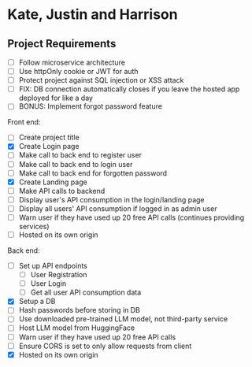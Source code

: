 # Kate, Justin and Harrison

## Project Requirements

- [ ] Follow microservice architecture
- [ ] Use httpOnly cookie or JWT for auth
- [ ] Protect project against SQL injection or XSS attack
- [ ] FIX: DB connection automatically closes if you leave the hosted app deployed for like a day
- [ ] BONUS: Implement forgot password feature

Front end:
- [ ] Create project title
- [X] Create Login page
- [ ] Make call to back end to register user
- [ ] Make call to back end to login user
- [ ] Make call to back end for forgotten password
- [X] Create Landing page
- [ ] Make API calls to backend
- [ ] Display user's API consumption in the login/landing page
- [ ] Display all users' API consumption if logged in as admin user
- [ ] Warn user if they have used up 20 free API calls (continues providing services)
- [ ] Hosted on its own origin

Back end:
- [ ] Set up API endpoints
  - [ ] User Registration
  - [ ] User Login
  - [ ] Get all user API consumption data
- [X] Setup a DB
- [ ] Hash passwords before storing in DB
- [ ] Use downloaded pre-trained LLM model, not third-party service
- [ ] Host LLM model from HuggingFace
- [ ] Warn user if they have used up 20 free API calls
- [ ] Ensure CORS is set to only allow requests from client
- [X] Hosted on its own origin